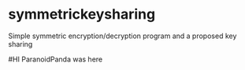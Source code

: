 # symmetrickeysharing
Simple symmetric encryption/decryption program and a proposed key sharing

#HI ParanoidPanda was here
